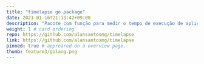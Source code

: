 ```yaml
---
title: "timelapse go package"
date: 2021-01-16T21:13:42+09:00
description: "Pacote com função para medir o tempo de execução de aplicações go."
weight: 1 # card ordering
repo: https://github.com/alansantosmg/timelapse
link: https://github.com/alansantosmg/timelapse
pinned: true # appreared on a overview page.
thumb: feature3/golang.png
---
```

